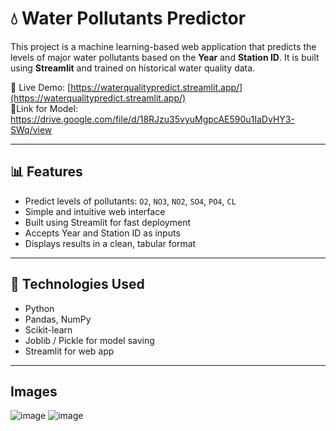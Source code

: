 # 💧 Water Pollutants Predictor

This project is a machine learning-based web application that predicts the levels of major water pollutants based on the **Year** and **Station ID**. It is built using **Streamlit** and trained on historical water quality data.

🔗 Live Demo: [https://waterqualitypredict.streamlit.app/](https://waterqualitypredict.streamlit.app/) <br>
🔗Link for Model: <a>https://drive.google.com/file/d/18RJzu35vyuMgpcAE590u1IaDvHY3-SWq/view</a>

---

## 📊 Features

- Predict levels of pollutants: `O2`, `NO3`, `NO2`, `SO4`, `PO4`, `CL`
- Simple and intuitive web interface
- Built using Streamlit for fast deployment
- Accepts Year and Station ID as inputs
- Displays results in a clean, tabular format

---

## 🧠 Technologies Used

- Python
- Pandas, NumPy
- Scikit-learn
- Joblib / Pickle for model saving
- Streamlit for web app

---
## Images

![image](https://github.com/user-attachments/assets/acce4e25-f8d4-4cba-ba0e-612c6e987474)
![image](https://github.com/user-attachments/assets/6fb76aa6-06eb-4851-b285-fb3c5fdb8920)







